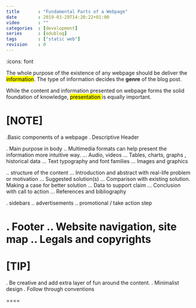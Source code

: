 ```yaml
---
title       : "Fundamental Parts of a Webpage"
date        : 2019-03-29T14:20:22+01:00
video       : ""
categories  : [development]
series      : [edublog]
tags        : ["static web"]
revision    : 0
---
```

:icons: font

The whole purpose of the existence of any webpage should be deliver the
<mark>information</mark>.
The type of information decides the **genre** of the blog post.

While the content and information presented on webpage forms the solid foundation of knowledge,
<mark>
    presentation
</mark>
is equally important.

[NOTE]
====
.Basic components of a webpage
. Descriptive Header

. Main purpose in body
.. Multimedia formats can help present the information more intuitive way.
... Audio, videos
... Tables, charts, graphs , historical data
... Text typography and font families
... Images and graphics

.. structure of the content
... Introduction and abstract with real-life problem or motivation
... Suggested solution(s)
... Comparison with existing solution. Making a case for better solution
... Data to support claim
... Conclusion with call to action
... References and bibliography

. sidebars
.. advertisements
.. promotional / take action step

. Footer
.. Website navigation, site map
.. Legals and copyrights
====

[TIP]
====
. Be creative and add extra layer of fun around the content.
. Minimalist design
. Follow through conventions

====
